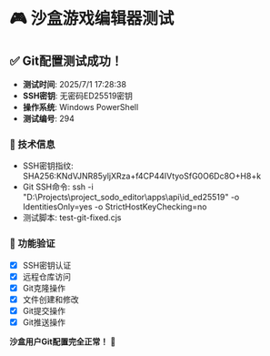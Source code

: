 # 🎮 沙盒游戏编辑器测试

## ✅ Git配置测试成功！

- **测试时间**: 2025/7/1 17:28:38
- **SSH密钥**: 无密码ED25519密钥
- **操作系统**: Windows PowerShell
- **测试编号**: 294

### 🔧 技术信息
- SSH密钥指纹: SHA256:KNdVJNR85yljXRza+f4CP44IVtyoSfG0O6Dc8O+H8+k
- Git SSH命令: ssh -i "D:\Projects\project_sodo_editor\apps\api\id_ed25519" -o IdentitiesOnly=yes -o StrictHostKeyChecking=no
- 测试脚本: test-git-fixed.cjs

### 🚀 功能验证
- [x] SSH密钥认证
- [x] 远程仓库访问
- [x] Git克隆操作
- [x] 文件创建和修改
- [x] Git提交操作
- [x] Git推送操作

**沙盒用户Git配置完全正常！** 🎉
